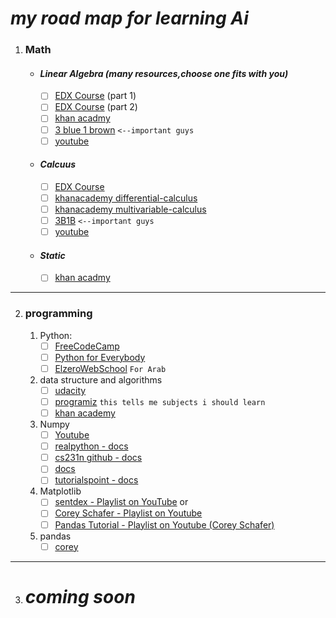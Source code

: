  # *my road map for learning Ai*
1. ### Math
    - #### *Linear Algebra (many resources,choose one fits with you)*
        - [ ] [EDX Course](https://www.edx.org/course/linear-algebra-foundations-to-frontiers-0) (part 1)
        - [ ] [EDX Course](https://www.edx.org/course/advanced-linear-algebra-foundations-to-frontiers) (part 2)
        - [ ] [khan acadmy](https://www.khanacademy.org/math/linear-algebra)
        - [ ] [3 blue 1 brown](https://www.youtube.com/playlist?list=PLZHQObOWTQDPD3MizzM2xVFitgF8hE_ab)     `<--important guys`
        - [ ] [youtube](https://www.youtube.com/channel/UCSzae1ITUdw9DCdELMduaQw)
    - #### *Calcuus*
        - [ ] [EDX Course](https://www.edx.org/course/linear-algebra-foundations-to-frontiers-0) 
        - [ ] [khanacademy differential-calculus](https://www.khanacademy.org/math/differential-calculus) 
        - [ ] [khanacademy multivariable-calculus](https://www.khanacademy.org/math/multivariable-calculus)
        - [ ] [3B1B](https://www.youtube.com/playlist?list=PLZHQObOWTQDMsr9K-rj53DwVRMYO3t5Yr) `<--important guys`
        - [ ] [youtube](https://www.youtube.com/playlist?list=PLiiljHvN6z193BBzS0Ln8NnqQmzimTW23)
    - #### *Static*
        - [ ] [khan acadmy](https://www.khanacademy.org/math/statistics-probability)
***
2. ### programming
	1.  Python:
		- [ ] [FreeCodeCamp](https://www.youtube.com/watch?v=rfscVS0vtbw&t=50s&ab_channel=freeCodeCamp.org)
		- [ ] [Python for Everybody](https://youtu.be/8DvywoWv6fI)
		- [ ] [ElzeroWebSchool](https://www.youtube.com/watch?v=mvZHDpCHphk&list=PLDoPjvoNmBAyE_gei5d18qkfIe-Z8mocs) `For Arab`
	2. data structure and algorithms
		- [ ] [udacity](https://www.udacity.com/course/data-structures-and-algorithms-in-python--ud513)
		- [ ] [programiz](https://www.programiz.com/dsa#) `this tells me subjects i should learn`
		- [ ] [khan academy](https://www.khanacademy.org/computing/computer-science/algorithms)
	
	3.  Numpy
		-	[ ] [Youtube](https://youtu.be/QUT1VHiLmmI)
		- [ ] [realpython - docs](https://realpython.com/numpy-array-programming/)
		- [ ] [cs231n github - docs](http://cs231n.github.io/python-numpy-tutorial/)
		- [ ] [docs](https://docs.scipy.org/doc/numpy/user/quickstart.html)
		- [ ] [tutorialspoint - docs](https://www.tutorialspoint.com/numpy)
	4.  Matplotlib
		- [ ] [sentdex - Playlist on YouTube](https://www.youtube.com/watch?v=q7Bo_J8x_dw&list=PLQVvvaa0QuDfefDfXb9Yf0la1fPDKluPF) or
		- [ ] [Corey Schafer - Playlist on Youtube](https://www.youtube.com/watch?v=UO98lJQ3QGI&list=PL-osiE80TeTvipOqomVEeZ1HRrcEvtZB_)
		- [ ] [Pandas Tutorial - Playlist on Youtube (Corey Schafer)](https://www.youtube.com/watch?v=ZyhVh-qRZPA&list=PL-osiE80TeTsWmV9i9c58mdDCSskIFdDS)
	5.  pandas
		- [ ] [corey](https://www.youtube.com/watch?v=ZyhVh-qRZPA&list=PL-osiE80TeTsWmV9i9c58mdDCSskIFdDS&ab_channel=CoreySchafer)
---
3. # *coming soon*		
		
